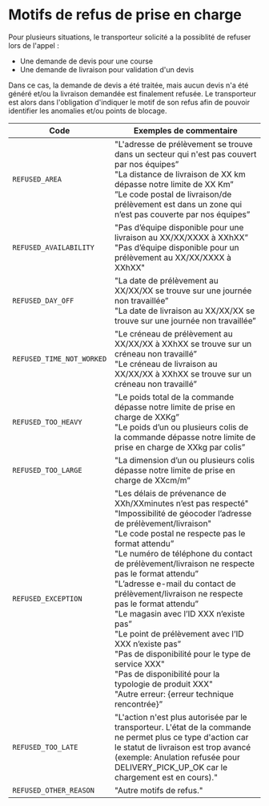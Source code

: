 # Motifs de refus de prise en charge

Pour plusieurs situations, le transporteur solicité a la possiblité de refuser lors de l'appel : 
- Une demande de devis pour une course 
- Une demande de livraison pour validation d'un devis 

Dans ce cas, la demande de devis a été traitée, mais aucun devis n'a été généré et/ou la livraison demandée est finalement refusée. Le transporteur est alors dans l'obligation d'indiquer le motif de son refus afin de pouvoir identifier les anomalies et/ou points de blocage. 

Code| Exemples de commentaire
---------|----------
`REFUSED_AREA`| "L'adresse de prélèvement se trouve dans un secteur qui n'est pas couvert par nos équipes”<br/>"La distance de livraison de XX km dépasse notre limite de XX Km”<br/>”Le code postal de livraison/de prélèvement est dans un zone qui n’est pas couverte par nos équipes”
`REFUSED_AVAILABILITY`| "Pas d’équipe disponible pour une livraison au XX/XX/XXXX à XXhXX”<br/> "Pas d’équipe disponible pour un prélèvement au XX/XX/XXXX à XXhXX"
`REFUSED_DAY_OFF`| "La date de prélèvement au XX/XX/XX se trouve sur une journée non travaillée”<br/>"La date de livraison au XX/XX/XX se trouve sur une journée non travaillée”
`REFUSED_TIME_NOT_WORKED`| "Le créneau de prélèvement au XX/XX/XX à XXhXX se trouve sur un créneau non travaillé”<br/>"Le créneau  de livraison au XX/XX/XX  à XXhXX se trouve sur un créneau non travaillé”
`REFUSED_TOO_HEAVY`| "Le poids total de la commande dépasse notre limite de prise en charge de XXKg”<br/> "Le poids d’un ou plusieurs colis de la commande dépasse notre limite de prise en charge de XXkg par colis”
`REFUSED_TOO_LARGE`| "La dimension d’un ou plusieurs colis dépasse notre limite de prise en charge de XXcm/m”
`REFUSED_EXCEPTION`| "Les délais de prévenance de XXh/XXminutes n’est pas respecté"<br/>"Impossibilité de géocoder l’adresse de prélèvement/livraison"<br/>"Le code postal ne respecte pas le format attendu”<br/> "Le numéro de téléphone du contact de prélèvement/livraison ne respecte pas le format attendu”<br/>"L’adresse e-mail du contact de prélèvement/livraison ne respecte pas le format attendu”<br/>"Le magasin avec l’ID XXX n’existe pas”<br/>"Le point de prélèvement avec l’ID XXX n’existe pas”<br/>"Pas de disponibilité pour le type de service XXX"<br/>"Pas de disponibilité pour la typologie de produit XXX"<br/>"Autre erreur: {erreur technique rencontrée}”
`REFUSED_TOO_LATE`| "L'action n'est plus autorisée par le transporteur. L'état de la commande ne permet plus ce type d'action car le statut de livraison est trop avancé (exemple: Anulation refusée pour DELIVERY_PICK_UP_OK car le chargement est en cours)."
`REFUSED_OTHER_REASON`| "Autre motifs de refus."